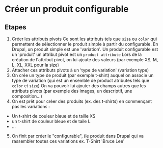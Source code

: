 # Créer un produit configurable
## Etapes
1. Créer les attributs pivots
Ce sont les attributs tels que `size` ou `color` qui permettent de sélectionner le produit simple à partir du configurable.
En Drupal, un produit simple est une 'variation'. Un produit configurable est un 'produit'
un attribut pivot est un `product attribute`
Lors de la création de l'attribut pivot, on lui ajoute des valeurs (par exemple XS, M, L, XL, XXL pour la size)
2. Attacher ces attributs pivots à un 'type de variation' (variation type)
3. On crée un type de produit (par exemple t-shirt) auquel on associe un type de variation (qui est un ensemble de product atributes tels que `color` et `size`)
On va pouvoir lui ajouter des champs autres que les attributs pivots (par exemple des images, un descriptif, une composition...)
4. On est prêt pour créer des produits (ex. des t-shirts) en commençant pas les variations :
- Un t-shirt de couleur bleue et de taille XS
- un t-shirt de couleur bleue et de taile L
- ...
5. On finit par créer le "configurable", (le produit dans Drupal qui va rassembler toutes ces variations
ex. T-Shirt 'Bruce Lee'


